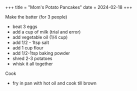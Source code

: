 +++
title = "Mom's Potato Pancakes"
date = 2024-02-18
+++

Make the batter (for 3 people)

- beat 3 eggs
- add a cup of milk (trial and error)
- add vegetable oil (1/4 cup)
- add 1/2 - 1tsp salt
- add 1 cup flour
- add 1/2-1tsp baking powder
- shred 2-3 potatoes
- whisk it all together

Cook

- fry in pan with hot oil and cook till brown

